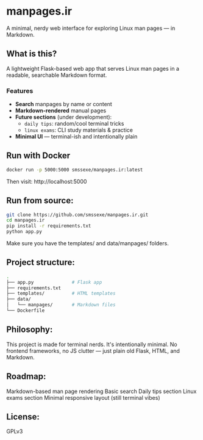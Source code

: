 # manpages.ir

A minimal, nerdy web interface for exploring Linux man pages — in Markdown.

## What is this?

A lightweight Flask-based web app that serves Linux man pages in a readable, searchable Markdown format.

### Features

- **Search** manpages by name or content
- **Markdown-rendered** manual pages
- **Future sections** (under development):
  - `daily tips`: random/cool terminal tricks
  - `linux exams`: CLI study materials & practice
- **Minimal UI** — terminal-ish and intentionally plain

## Run with Docker

```bash
docker run -p 5000:5000 smssexe/manpages.ir:latest
```

Then visit:
http://localhost:5000

## Run from source:

```bash
git clone https://github.com/smssexe/manpages.ir.git
cd manpages.ir
pip install -r requirements.txt
python app.py
```

Make sure you have the templates/ and data/manpages/ folders.

## Project structure:

```bash
.
├── app.py              # Flask app
├── requirements.txt
├── templates/          # HTML templates
├── data/
│   └── manpages/       # Markdown files
└── Dockerfile
```

## Philosophy:

This project is made for terminal nerds. It's intentionally minimal.
No frontend frameworks, no JS clutter — just plain old Flask, HTML, and Markdown.

## Roadmap:

Markdown-based man page rendering
Basic search
Daily tips section
Linux exams section
Minimal responsive layout (still terminal vibes)

## License:

GPLv3
